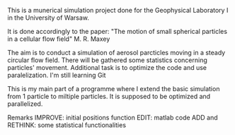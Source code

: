 This is a munerical simulation project done for the Geophysical Laboratory I in the University of Warsaw. 

It is done accordingly to the paper: "The motion of small spherical particles in a cellular flow field" M. R. Maxey

The aim is to conduct a simulation of aerosol parcticles moving in a steady circular flow field. There will be gathered some statistics concerning particles' movement. 
Additional task is to optimize the code and use paralelization. I'm still learning Git

This is my main part of a programme where I extend the basic simulation from 1 particle to miltiple particles. It is supposed to be optimized and parallelized.



Remarks
IMPROVE: initial positions function
EDIT: matlab code
ADD and RETHINK: some statistical functionalities